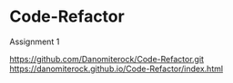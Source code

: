 # Code-Refactor

Assignment 1

https://github.com/Danomiterock/Code-Refactor.git
https://danomiterock.github.io/Code-Refactor/index.html